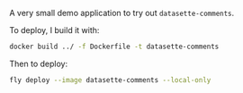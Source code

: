 A very small demo application to try out `datasette-comments`.

To deploy, I build it with:

```bash
docker build ../ -f Dockerfile -t datasette-comments
```

Then to deploy:

```bash
fly deploy --image datasette-comments --local-only
```
